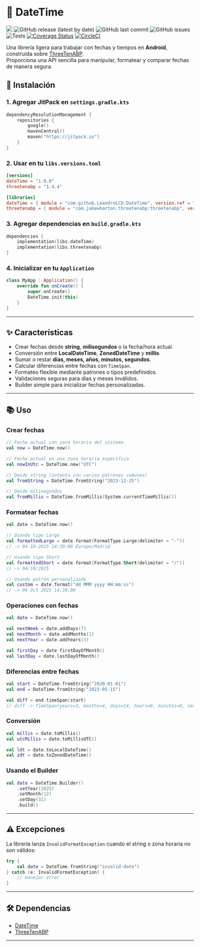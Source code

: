 # 📅 DateTime

[![](https://jitpack.io/v/LeandroLCD/DateTime.svg)](https://jitpack.io/#LeandroLCD/DateTime)
![GitHub release (latest by date)](https://img.shields.io/github/v/release/LeandroLCD/DateTime)
![GitHub last commit](https://img.shields.io/github/last-commit/LeandroLCD/DateTime)
![GitHub issues](https://img.shields.io/github/issues/LeandroLCD/DateTime)
![Tests](https://img.shields.io/badge/tests-passing-brightgreen)
[![Coverage Status](https://coveralls.io/repos/github/LeandroLCD/DateTime/badge.svg?branch=master)](https://coveralls.io/github/LeandroLCD/DateTime?branch=master)
[![CircleCI](https://dl.circleci.com/status-badge/img/gh/LeandroLCD/DateTime/tree/master.svg?style=svg)](https://dl.circleci.com/status-badge/redirect/gh/LeandroLCD/DateTime/tree/master)



Una librería ligera para trabajar con fechas y tiempos en **Android**, construida sobre [ThreeTenABP](https://github.com/JakeWharton/ThreeTenABP).  
Proporciona una API sencilla para manipular, formatear y comparar fechas de manera segura.

## 🚀 Instalación

### 1. Agregar JitPack en `settings.gradle.kts`

```kotlin
dependencyResolutionManagement {
    repositories {
        google()
        mavenCentral()
        maven("https://jitpack.io")
    }
}
```

### 2. Usar en tu `libs.versions.toml`

```toml
[versions]
dateTime = "1.0.0"
threetenabp = "1.4.4"

[libraries]
dateTime = { module = "com.github.LeandroLCD:DateTime", version.ref = "dateTime" }
threetenabp = { module = "com.jakewharton.threetenabp:threetenabp", version.ref = "threetenabp" }
```

### 3. Agregar dependencias en `build.gradle.kts`

```kotlin
dependencies {
    implementation(libs.dateTime)
    implementation(libs.threetenabp)
}
```

### 4. Inicializar en tu `Application`

```kotlin
class MyApp : Application() {
    override fun onCreate() {
        super.onCreate()
        DateTime.init(this)
    }
}
```

---

## ✨ Características

- Crear fechas desde **string**, **milisegundos** o la fecha/hora actual.
- Conversión entre **LocalDateTime**, **ZonedDateTime** y **millis**.
- Sumar o restar **días, meses, años, minutos, segundos**.
- Calcular diferencias entre fechas con `TimeSpan`.
- Formateo flexible mediante patrones o tipos predefinidos.
- Validaciones seguras para días y meses inválidos.
- Builder simple para inicializar fechas personalizadas.

---

## 📚 Uso

### Crear fechas

```kotlin
// Fecha actual con zona horaria del sistema
val now = DateTime.now()

// Fecha actual en una zona horaria específica
val nowInUtc = DateTime.now("UTC")

// Desde string (intenta con varios patrones comunes)
val fromString = DateTime.fromString("2023-12-25")

// Desde milisegundos
val fromMillis = DateTime.fromMillis(System.currentTimeMillis())
```

### Formatear fechas

```kotlin
val date = DateTime.now()

// Usando tipo Large
val formattedLarge = date.format(FormatType.Large(delimiter = "-"))
// -> 04-10-2025 14:30:00 Europe/Madrid

// Usando tipo Short
val formattedShort = date.format(FormatType.Short(delimiter = "/"))
// -> 04/10/2025

// Usando patrón personalizado
val custom = date.format("dd MMM yyyy HH:mm:ss")
// -> 04 Oct 2025 14:30:00
```

### Operaciones con fechas

```kotlin
val date = DateTime.now()

val nextWeek = date.addDays(7)
val nextMonth = date.addMonths(1)
val nextYear = date.addYears(1)

val firstDay = date.firstDayOfMonth()
val lastDay = date.lastDayOfMonth()
```

### Diferencias entre fechas

```kotlin
val start = DateTime.fromString("2020-01-01")
val end = DateTime.fromString("2023-05-15")

val diff = end.timeSpan(start)
// diff -> TimeSpan(years=3, months=4, days=14, hours=0, minutes=0, seconds=0)
```

### Conversión

```kotlin
val millis = date.toMillis()
val utcMillis = date.toMillisUTC()

val ldt = date.toLocalDateTime()
val zdt = date.toZonedDateTime()
```

### Usando el Builder

```kotlin
val date = DateTime.Builder()
    .setYear(2025)
    .setMonth(12)
    .setDay(31)
    .build()
```

---

## ⚠️ Excepciones

La librería lanza `InvalidFormatException` cuando el string o zona horaria no son válidos:

```kotlin
try {
    val date = DateTime.fromString("invalid-date")
} catch (e: InvalidFormatException) {
    // manejar error
}
```

---

## 🛠️ Dependencias

- [DateTime](https://github.com/LeandroLCD/DateTime)
- [ThreeTenABP](https://github.com/JakeWharton/ThreeTenABP)

---

